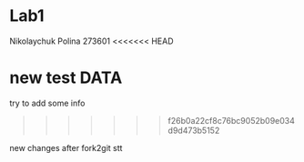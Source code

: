 # Lab1
Nikolaychuk Polina 
273601
<<<<<<< HEAD

new test DATA
=======
try to add some info
>>>>>>> f26b0a22cf8c76bc9052b09e034d9d473b5152

new changes after fork2git stt